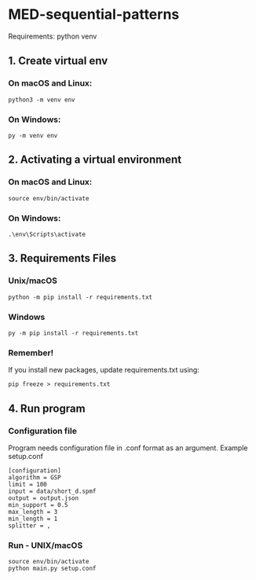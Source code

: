 # MED-sequential-patterns
Requirements:
python
venv
## 1. Create virtual env
### On macOS and Linux:

`python3 -m venv env`

### On Windows:

`py -m venv env`

## 2. Activating a virtual environment
### On macOS and Linux:

`source env/bin/activate`

### On Windows:

`.\env\Scripts\activate`

## 3. Requirements Files
### Unix/macOS 

`python -m pip install -r requirements.txt`

### Windows

`py -m pip install -r requirements.txt`

### Remember!

If you install new packages, update requirements.txt using:

`pip freeze > requirements.txt`

## 4. Run program

### Configuration file
Program needs configuration file in .conf format as an argument. 
Example setup.conf
```
[configuration]
algorithm = GSP
limit = 100
input = data/short_d.spmf
output = output.json
min_support = 0.5
max_length = 3
min_length = 1
splitter = ,
```
### Run - UNIX/macOS
```
source env/bin/activate
python main.py setup.conf
```
